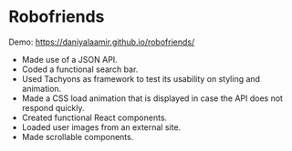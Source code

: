 # Robofriends

Demo: https://daniyalaamir.github.io/robofriends/

* Made use of a JSON API.
* Coded a functional search bar.
* Used Tachyons as framework to test its usability on styling and animation.
* Made a CSS load animation that is displayed in case the API does not respond quickly.
* Created functional React components.
* Loaded user images from an external site.
* Made scrollable components.
